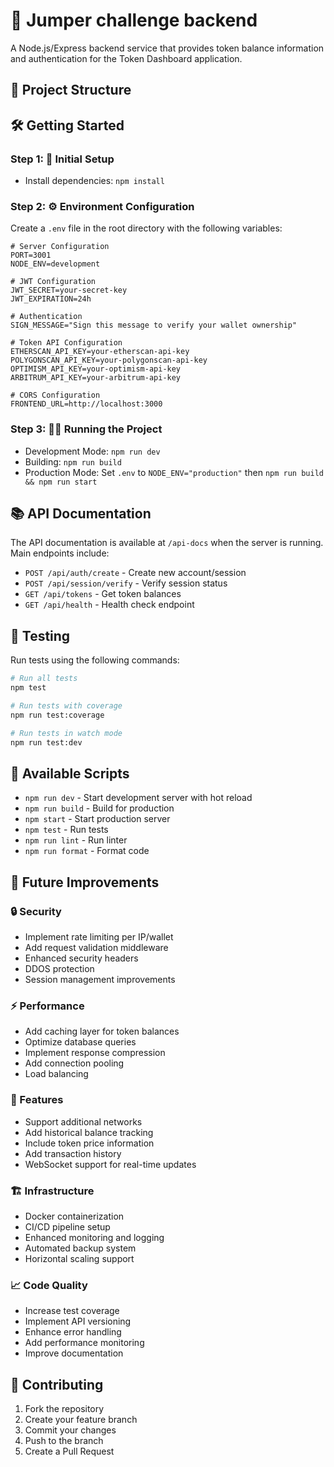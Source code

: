 # 🚀 Jumper challenge backend

A Node.js/Express backend service that provides token balance information and authentication for the Token Dashboard application.

## 📁 Project Structure

## 🛠️ Getting Started

### Step 1: 🚀 Initial Setup

- Install dependencies: `npm install`

### Step 2: ⚙️ Environment Configuration

Create a `.env` file in the root directory with the following variables:

```env
# Server Configuration
PORT=3001
NODE_ENV=development

# JWT Configuration
JWT_SECRET=your-secret-key
JWT_EXPIRATION=24h

# Authentication
SIGN_MESSAGE="Sign this message to verify your wallet ownership"

# Token API Configuration
ETHERSCAN_API_KEY=your-etherscan-api-key
POLYGONSCAN_API_KEY=your-polygonscan-api-key
OPTIMISM_API_KEY=your-optimism-api-key
ARBITRUM_API_KEY=your-arbitrum-api-key

# CORS Configuration
FRONTEND_URL=http://localhost:3000
```

### Step 3: 🏃‍♂️ Running the Project

- Development Mode: `npm run dev`
- Building: `npm run build`
- Production Mode: Set `.env` to `NODE_ENV="production"` then `npm run build && npm run start`

## 📚 API Documentation

The API documentation is available at `/api-docs` when the server is running. Main endpoints include:

- `POST /api/auth/create` - Create new account/session
- `POST /api/session/verify` - Verify session status
- `GET /api/tokens` - Get token balances
- `GET /api/health` - Health check endpoint

## 🧪 Testing

Run tests using the following commands:

```bash
# Run all tests
npm test

# Run tests with coverage
npm run test:coverage

# Run tests in watch mode
npm run test:dev
```

## 🔄 Available Scripts

- `npm run dev` - Start development server with hot reload
- `npm run build` - Build for production
- `npm start` - Start production server
- `npm test` - Run tests
- `npm run lint` - Run linter
- `npm run format` - Format code

## 🚀 Future Improvements

### 🔒 Security
- Implement rate limiting per IP/wallet
- Add request validation middleware
- Enhanced security headers
- DDOS protection
- Session management improvements

### ⚡ Performance
- Add caching layer for token balances
- Optimize database queries
- Implement response compression
- Add connection pooling
- Load balancing

### 🎯 Features
- Support additional networks
- Add historical balance tracking
- Include token price information
- Add transaction history
- WebSocket support for real-time updates

### 🏗️ Infrastructure
- Docker containerization
- CI/CD pipeline setup
- Enhanced monitoring and logging
- Automated backup system
- Horizontal scaling support

### 📈 Code Quality
- Increase test coverage
- Implement API versioning
- Enhance error handling
- Add performance monitoring
- Improve documentation

## 🤝 Contributing

1. Fork the repository
2. Create your feature branch
3. Commit your changes
4. Push to the branch
5. Create a Pull Request